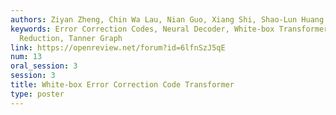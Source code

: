 ```yaml
---
authors: Ziyan Zheng, Chin Wa Lau, Nian Guo, Xiang Shi, Shao-Lun Huang
keywords: Error Correction Codes, Neural Decoder, White-box Transformer, Sparse Rate
  Reduction, Tanner Graph
link: https://openreview.net/forum?id=6lfnSzJ5qE
num: 13
oral_session: 3
session: 3
title: White-box Error Correction Code Transformer
type: poster
---
```

